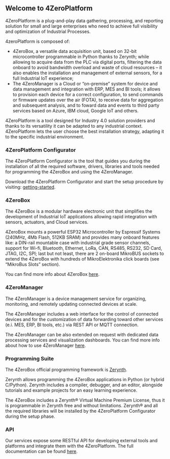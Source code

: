 ## Welcome to 4ZeroPlatform

4ZeroPlatform is a plug-and-play data gathering, processing, and reporting solution for small and large enterprises who need to achieve full visibility and optimization of Industrial Processes.

4zeroPlatform is composed of:

-   4ZeroBox, a versatile data acquisition unit, based on 32-bit microcontroller programmable in Python thanks to Zerynth; while allowing to acquire data from the PLC via digital ports, filtering the data onboard to avoid bandwidth overload and waste of cloud resources – it also enables the installation and management of external sensors, for a full Industrial IoT experience;
-   The 4ZeroManager is a Cloud or “on-premise” system for device and data management and integration with ERP, MES and BI tools; it allows to provision each device for a correct configuration, to send commands or firmware updates over the air (FOTA), to receive data for aggregation and subsequent analysis, and to foward data and events to third party services based on Azure, IBM cloud, Google IoT and others.

4ZeroPlatform is a tool designed for Industry 4.0 solution providers and thanks to its versatility it can be adapted to any industrial context. 4ZeroPlatform lets the user choose the best installation strategy, adapting it to the specific industrial environment.

### 4ZeroPlatform Configurator

The 4ZeroPlatform Configurator is the tool that guides you during the installation of all the required software, drivers, libraries and tools needed for programming the 4ZeroBox and using the 4ZeroManager.

Download the 4ZeroPlatform Configurator and start the setup procedure by visiting:  [getting-started](https://www.zerynth.com/blog/docs/4zeroplatform/getting-started/).

### 4ZeroBox

The 4ZeroBox is a modular hardware electronic unit that simplifies the development of Industrial IoT applications allowing rapid integration with sensors, actuators, and Cloud services.

4ZeroBox mounts a powerful ESP32 Microcontroller by Espressif Systems (240MHz, 4Mb Flash, 512KB SRAM) and provides many onboard features like: a DIN-rail mountable case with industrial grade sensor channels, support for Wi-fi, Bluetooth, Ethernet, LoRa, CAN, RS485, RS232, SD Card, JTAG, I2C, SPI; last but not least, there are 2 on-board MikroBUS sockets to extend the 4ZeroBox with hundreds of MikroElektronika click boards (see “MikroBus Slots” section).

You can find more info about 4ZeroBox [here](https://www.zerynth.com/blog/docs/4zeroplatform/4zerobox/).

### 4ZeroManager

The 4ZeroManager is a device management service for organizing, monitoring, and remotely updating connected devices at scale.

The 4ZeroManager includes a web interface for the control of connected devices and for the customization of data forwarding toward other services (e.i. MES, ERP, BI tools, etc.) via REST API or MQTT connection.

The 4ZeroManager can be also extended on request with dedicated data processing services and visualization dashboards. You can find more info about how to use 4ZeroManager [here](https://www.zerynth.com/blog/docs/4zeroplatform/4zeromanager/).

### Programming Suite

The 4ZeroBox official programming framework is  [Zerynth](https://www.zerynth.com/).

Zerynth allows programming the 4ZeroBox applications in Python (or hybrid C/Python). Zerynth includes a compiler, debugger, and an editor, alongside tutorials and example projects for an easy learning experience.

The 4ZeroBox includes a Zerynth® Virtual Machine Premium License, thus it is programmable in Zerynth free and without limitations. Zerynth® and all the required libraries will be installed by the 4ZeroPlatform Configurator during the setup phase.

### API

Our services expose some RESTful API for developing external tools and platforms and integrate them with the 4ZeroPlatform. The full documentation can be found [here](https://docs.4zeroplatform.com/api/).

<!--stackedit_data:
eyJoaXN0b3J5IjpbMTc1NzgyNTU5Nl19
-->